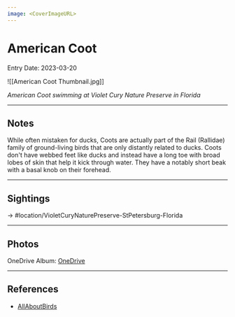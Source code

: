 ```yaml
---
image: <CoverImageURL>
---
```


# American Coot
Entry Date: 2023-03-20

![[American Coot Thumbnail.jpg]]

*American Coot swimming at Violet Cury Nature Preserve in Florida*

---------------------------------------------------------------
## Notes

While often mistaken for ducks, Coots are actually part of the Rail (Rallidae) family of ground-living birds that are only distantly related to ducks. Coots don't have webbed feet like ducks and instead have a long toe with broad lobes of skin that help it kick through water. They have a notably short beak with a basal knob on their forehead.

---------------------------------------------------------------
## Sightings

-> #location/VioletCuryNaturePreserve-StPetersburg-Florida 

---------------------------------------------------------------
## Photos
OneDrive Album: [OneDrive](https://1drv.ms/u/s!AvaIuMdCo_w-hM0i-7ge1zBxhavE1A?e=p1PZfW)

---------------------------------------------------------------
## References
- [AllAboutBirds](https://www.allaboutbirds.org/guide/American_Coot/overview)